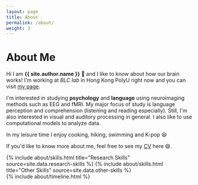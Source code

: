 ```yaml
---
layout: page
title: About
permalink: /about/
weight: 3
---
```


# **About Me**

Hi I am **{{ site.author.name }}** :wave: and I like to know about how our brain works! I'm working at *BLC lab* in Hong Kong PolyU right now and you can visit [my page](https://blclab.org/xinyi-ye/). 

I'm interested in studying **psychology** and **language** using neuroimaging methods such as EEG and fMRI. My major focus of study is language perception and comprehension (listening and reading especially). Still, I'm also interested in visual and auditory processing in general. I also like to use computational models to analyze data.

In my leisure time I enjoy cooking, hiking, swimming and K-pop :laughing:

If you'd like to know more about me, feel free to see my [CV](https://github.com/alexxyye/alexxyye.github.io/blob/main/docs/CV221011.pdf) here :smile:.


<div class="row">
{% include about/skills.html title="Research Skills" source=site.data.research-skills %}
{% include about/skills.html title="Other Skills" source=site.data.other-skills %}
</div>

<div class="row">
{% include about/timeline.html %}
</div>